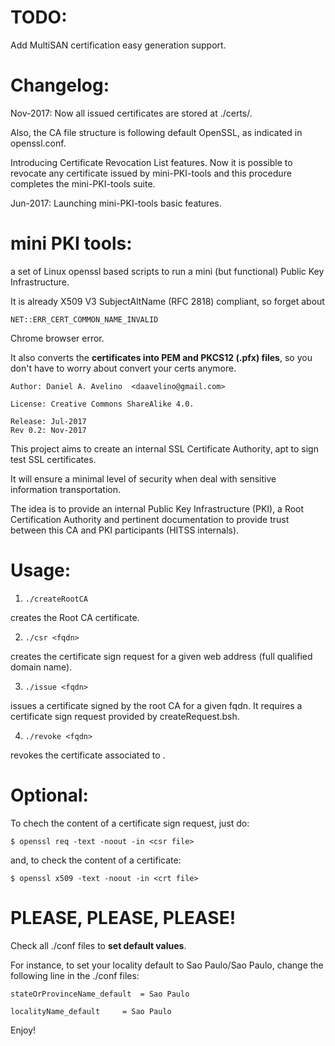 # TODO:

Add MultiSAN certification easy generation support.

# Changelog:

Nov-2017:
Now all issued certificates are stored at ./certs/<fqdn>.

Also, the CA file structure is following default OpenSSL, as indicated in openssl.conf.

Introducing Certificate Revocation List features.
Now it is possible to revocate any certificate issued by mini-PKI-tools and this procedure completes the mini-PKI-tools suite.

Jun-2017:
Launching mini-PKI-tools basic features.

# mini PKI tools: 
a set of Linux openssl based scripts to run a mini (but functional) Public Key Infrastructure.

It is already X509 V3 SubjectAltName (RFC 2818) compliant, so forget about

`NET::ERR_CERT_COMMON_NAME_INVALID`

Chrome browser error.


It also converts the **certificates into PEM and PKCS12 (.pfx) files**, so you don't have to worry about convert your certs anymore.


```
Author: Daniel A. Avelino  <daavelino@gmail.com>

License: Creative Commons ShareAlike 4.0.

Release: Jul-2017
Rev 0.2: Nov-2017

```

This project aims to create an internal SSL Certificate Authority, apt to sign test SSL certificates.

It will ensure a minimal level of security when deal with sensitive information transportation.

The idea is to provide an internal Public Key Infrastructure (PKI), a Root
Certification Authority and pertinent documentation to provide trust between 
this CA and PKI participants (HITSS internals).

# Usage:

1. ```./createRootCA```

creates the Root CA certificate. 

2. ```./csr <fqdn>```

creates the certificate sign request for a given web address (full qualified domain name).

3. ```./issue <fqdn>```

issues a certificate signed by the root CA for a given fqdn. It requires a certificate sign request provided by createRequest.bsh.

4. ```./revoke <fqdn>```

revokes the certificate associated to <fqdn>.

# Optional: 

To chech the content of a certificate sign request, just do:

```$ openssl req -text -noout -in <csr file>```

and, to check the content of a certificate:

```$ openssl x509 -text -noout -in <crt file>```


# PLEASE, PLEASE, PLEASE!
Check all ./conf files to **set default values**.

For instance, to set your locality default to Sao Paulo/Sao Paulo, change the following line in the ./conf files:


```stateOrProvinceName_default 	= Sao Paulo```

```localityName_default 	= Sao Paulo```



Enjoy!
